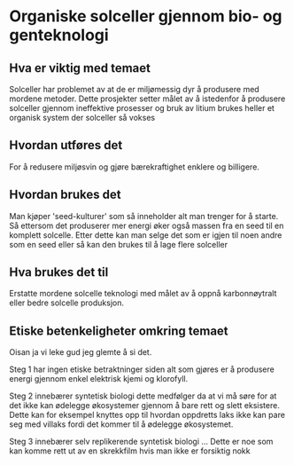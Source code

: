 # Organiske solceller gjennom bio- og genteknologi

## Hva er viktig med temaet

Solceller har problemet av at de er miljømessig dyr å produsere med mordene metoder. Dette prosjekter setter målet av å istedenfor å produsere solceller gjennom ineffektive prosesser og bruk av litium brukes heller et organisk system der solceller så vokses

## Hvordan utføres det

For å redusere miljøsvin og gjøre bærekraftighet enklere og billigere.

## Hvordan brukes det

Man kjøper 'seed-kulturer' som så inneholder alt man trenger for å starte. Så ettersom det produserer mer energi øker også massen fra en seed til en komplett solcelle. Etter dette kan man selge det som er igjen til noen andre som en seed eller så kan den brukes til å lage flere solceller

## Hva brukes det til

Erstatte mordene solcelle teknologi med målet av å oppnå karbonnøytralt eller bedre solcelle produksjon.

## Etiske betenkeligheter omkring temaet

Oisan ja vi leke gud jeg glemte å si det.

Steg 1 har ingen etiske betraktninger siden alt som gjøres er å produsere energi gjennom enkel elektrisk kjemi og klorofyll.

Steg 2 innebærer syntetisk biologi dette medfølger da at vi må søre for at det ikke kan ødelegge økosystemer gjennom å bare rett og slett eksistere. Dette kan for eksempel knyttes opp til hvordan oppdretts laks ikke kan pare seg med villaks fordi det kommer til å ødelegge økosystemet.

Steg 3 innebærer selv replikerende syntetisk biologi ... Dette er noe som kan komme rett ut av en skrekkfilm hvis man ikke er forsiktig nokk
